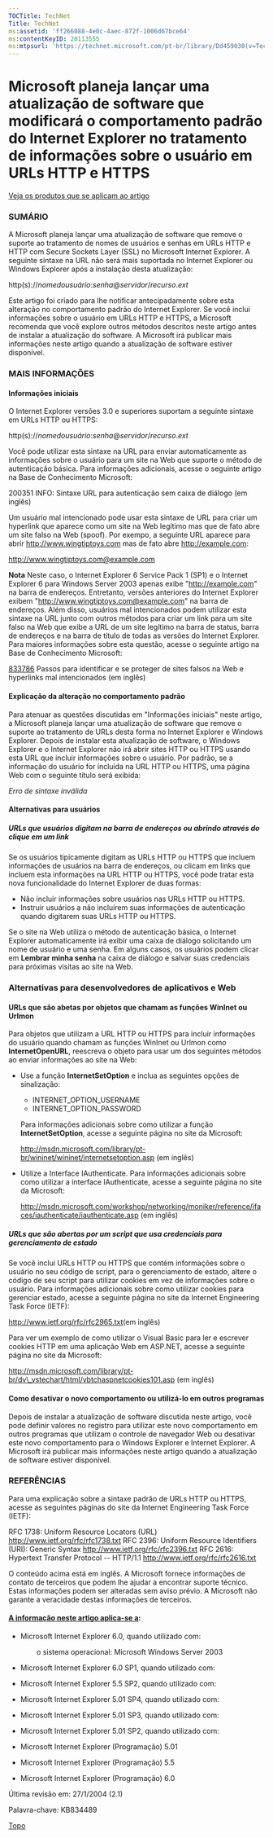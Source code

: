```yaml
---
TOCTitle: TechNet
Title: TechNet
ms:assetid: 'ff266088-4e0c-4aec-872f-1006d67bce64'
ms:contentKeyID: 20113555
ms:mtpsurl: 'https://technet.microsoft.com/pt-br/library/Dd459030(v=TechNet.10)'
---
```


Microsoft planeja lançar uma atualização de software que modificará o comportamento padrão do Internet Explorer no tratamento de informações sobre o usuário em URLs HTTP e HTTPS
=================================================================================================================================================================================

[Veja os produtos que se aplicam ao artigo](#produtos)
### SUMÁRIO

A Microsoft planeja lançar uma atualização de software que remove o suporte ao tratamento de nomes de usuários e senhas em URLs HTTP e HTTP com Secure Sockets Layer (SSL) no Microsoft Internet Explorer. A seguinte sintaxe na URL não será mais suportada no Internet Explorer ou Windows Explorer após a instalação desta atualização:

http(s)://*nomedousuário*:*senha*@*servidor*/*recurso*.*ext*

Este artigo foi criado para lhe notificar antecipadamente sobre esta alteração no comportamento padrão do Internet Explorer. Se você inclui informações sobre o usuário em URLs HTTP e HTTPS, a Microsoft recomenda que você explore outros métodos descritos neste artigo antes de instalar a atualização do software. A Microsoft irá publicar mais informações neste artigo quando a atualização de software estiver disponível.

### MAIS INFORMAÇÕES

#### Informações iniciais

O Internet Explorer versões 3.0 e superiores suportam a seguinte sintaxe em URLs HTTP ou HTTPS:

http(s)://*nomedousuário*:*senha*@*servidor*/*recurso*.*ext*

Você pode utilizar esta sintaxe na URL para enviar automaticamente as informações sobre o usuário para um site na Web que suporte o método de autenticação básica.
Para informações adicionais, acesse o seguinte artigo na Base de Conhecimento Microsoft:

200351 INFO: Sintaxe URL para autenticação sem caixa de diálogo (em inglês)

Um usuário mal intencionado pode usar esta sintaxe de URL para criar um hyperlink que aparece como um site na Web legítimo mas que de fato abre um site falso na Web (spoof). Por exempo, a seguinte URL aparece para abrir http://www.wingtiptoys.com mas de fato abre http://example.com:

http://www.wingtiptoys.com@example.com

**Nota** Neste caso, o Internet Explorer 6 Service Pack 1 (SP1) e o Internet Explorer 6 para Windows Server 2003 apenas exibe "http://example.com" na barra de endereços. Entretanto, versões anteriores do Internet Explorer exibem "http://www.wingtiptoys.com@example.com" na barra de endereços.
Além disso, usuários mal intencionados podem utilizar esta sintaxe na URL junto com outros métodos para criar um link para um site falso na Web que exibe a URL de um site legítimo na barra de status, barra de endereços e na barra de título de todas as versões do Internet Explorer.
Para maiores informações sobre esta questão, acesse o seguinte artigo na Base de Conhecimento Microsoft:

[833786](http://support.microsoft.com/default.aspx?kbid=833786) Passos para identificar e se proteger de sites falsos na Web e hyperlinks mal intencionados (em inglês)

#### Explicação da alteração no comportamento padrão

Para atenuar as questões discutidas em "Informações iniciais" neste artigo, a Microsoft planeja lançar uma atualização de software que remove o suporte ao tratamento de URLs desta forma no Internet Explorer e Windows Explorer. Depois de instalar esta atualização de software, o Windows Explorer e o Internet Explorer não irá abrir sites HTTP ou HTTPS usando esta URL que incluir informações sobre o usuário. Por padrão, se a informação do usuário for incluída na URL HTTP ou HTTPS, uma página Web com o seguinte título será exibida:

*Erro de sintaxe inválida*

#### Alternativas para usuários

##### URLs que usuários digitam na barra de endereços ou abrindo através do clique em um link

Se os usuários tipicamente digitam as URLs HTTP ou HTTPS que incluem informações de usuários na barra de endereços, ou clicam em links que incluem esta informações na URL HTTP ou HTTPS, você pode tratar esta nova funcionalidade do Internet Explorer de duas formas:

-   Não incluir informações sobre usuários nas URLs HTTP ou HTTPS.
-   Instruir usuários a não incluírem suas informações de autenticação quando digitarem suas URLs HTTP ou HTTPS.

Se o site na Web utiliza o método de autenticação básica, o Internet Explorer automaticamente irá exibir uma caixa de diálogo solicitando um nome de usuário e uma senha. Em alguns casos, os usuários podem clicar em **Lembrar minha senha** na caixa de diálogo e salvar suas credenciais para próximas visitas ao site na Web.

### Alternativas para desenvolvedores de aplicativos e Web

#### URLs que são abetas por objetos que chamam as funções WinInet ou Urlmon

Para objetos que utilizam a URL HTTP ou HTTPS para incluir informações do usuário quando chamam as funções WinInet ou Urlmon como **InternetOpenURL**, reescreva o objeto para usar um dos seguintes métodos ao enviar informações ao site na Web:

-   Use a função **InternetSetOption** e inclua as seguintes opções de sinalização:

    -   INTERNET\_OPTION\_USERNAME
    -   INTERNET\_OPTION\_PASSWORD

    Para informações adicionais sobre como utilizar a função **InternetSetOption**, acesse a seguinte página no site da Microsoft:

    http://msdn.microsoft.com/library/pt-br/wininet/wininet/internetsetoption.asp (em inglês)
     

-   Utilize a Interface IAuthenticate. Para informações adicionais sobre como utilizar a interface IAuthenticate, acesse a seguinte página no site da Microsoft:

    http://msdn.microsoft.com/workshop/networking/moniker/reference/ifaces/iauthenticate/iauthenticate.asp (em inglês)

##### URLs que são abertas por um script que usa credenciais para gerenciamento de estado

Se você inclui URLs HTTP ou HTTPS que contém informações sobre o usuário no seu código de script, para o gerenciamento de estado, altere o código de seu script para utilizar cookies em vez de informações sobre o usuário. Para informações adicionais sobre como utilizar cookies para gerenciar estado, acesse a seguinte página no site da Internet Engineering Task Force (IETF):

<http://www.ietf.org/rfc/rfc2965.txt>(em inglês)

Para ver um exemplo de como utilizar o Visual Basic para ler e escrever cookies HTTP em uma aplicação Web em ASP.NET, acesse a seguinte página no site da Microsoft:

http://msdn.microsoft.com/library/pt-br/dv\_vstechart/html/vbtchaspnetcookies101.asp (em inglês)

#### Como desativar o novo comportamento ou utilizá-lo em outros programas

Depois de instalar a atualização de software discutida neste artigo, você pode definir valores no registro para utilizar este novo comportamento em outros programas que utilizam o controle de navegador Web ou desativar este novo comportamento para o Windows Explorer e Internet Explorer. A Microsoft irá publicar mais informações neste artigo quando a atualização de software estiver disponível.

### REFERÊNCIAS

Para uma explicação sobre a sintaxe padrão de URLs HTTP ou HTTPS, acesse as seguintes páginas do site da Internet Engineering Task Force (IETF):

RFC 1738: Uniform Resource Locators (URL)
<http://www.ietf.org/rfc/rfc1738.txt>
RFC 2396: Uniform Resource Identifiers (URI): Generic Syntax
<http://www.ietf.org/rfc/rfc2396.txt>
RFC 2616: Hypertext Transfer Protocol -- HTTP/1.1
<http://www.ietf.org/rfc/rfc2616.txt>

O conteúdo acima está em inglês. A Microsoft fornece informações de contato de terceiros que podem lhe ajudar a encontrar suporte técnico. Estas informações podem ser alteradas sem aviso prévio. A Microsoft não garante a veracidade destas informações de terceiros.

#### [A informação neste artigo aplica-se a](http://www.microsoft.com/brasil/technet/seguranca/kb/):

-   Microsoft Internet Explorer 6.0, quando utilizado com:

            o sistema operacional: Microsoft Windows Server 2003
     

-   Microsoft Internet Explorer 6.0 SP1, quando utilizado com:

    <!-- -->

    <!-- -->

    <!-- -->

    <!-- -->

    <!-- -->

    <!-- -->

    <!-- -->

    <!-- -->

-   Microsoft Internet Explorer 5.5 SP2, quando utilizado com:

    <!-- -->

    <!-- -->

    <!-- -->

    <!-- -->

    <!-- -->

    <!-- -->

-   Microsoft Internet Explorer 5.01 SP4, quando utilizado com:
-   Microsoft Internet Explorer 5.01 SP3, quando utilizado com:
-   Microsoft Internet Explorer 5.01 SP2, quando utilizado com:
-   Microsoft Internet Explorer (Programação) 5.01
-   Microsoft Internet Explorer (Programação) 5.5
-   Microsoft Internet Explorer (Programação) 6.0

Última revisão em: 27/1/2004 (2.1)

Palavra-chave: KB834489

[](#mainsection)[Topo](#mainsection)
